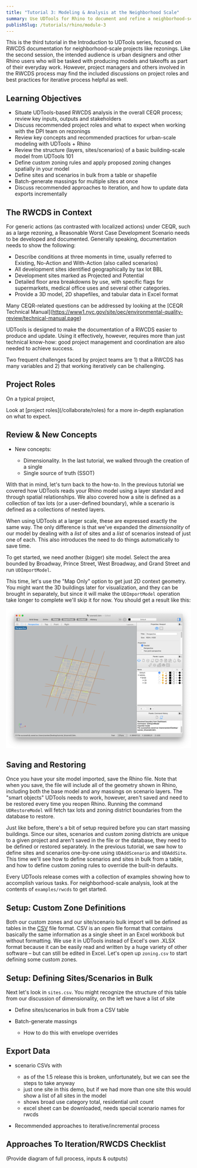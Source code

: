 ```yaml
---
title: "Tutorial 3: Modeling & Analysis at the Neighborhood Scale"
summary: Use UDTools for Rhino to document and refine a neighborhood-scale RWCDS.
publishSlug: /tutorials/rhino/module-3
---
```

This is the third tutorial in the Introduction to UDTools series, focused on RWCDS documentation for neighborhood-scale projects like rezonings. Like the second session, the intended audience is urban designers and other Rhino users who will be tasked with producing models and takeoffs as part of their everyday work. However, project managers and others involved in the RWCDS process may find the included discussions on project roles and best practices for iterative process helpful as well.

## Learning Objectives

* Situate UDTools-based RWCDS analysis in the overall CEQR process; review key inputs, outputs and stakeholders
* Discuss recommended project roles and what to expect when working with the DPI team on rezonings
* Review key concepts and recommended practices for urban-scale modeling with UDTools + Rhino
* Review the structure (layers, sites/scenarios) of a basic building-scale model from UDTools 101
* Define custom zoning rules and apply proposed zoning changes spatially in your model
* Define sites and scenarios in bulk from a table or shapefile
* Batch-generate massings for multiple sites at once
* Discuss recommended approaches to iteration, and how to update data exports incrementally

## The RWCDS in Context

For generic actions (as contrasted with localized actions) under CEQR, such as a large rezoning, a Reasonable Worst Case Development Scenario needs to be developed and documented. Generally speaking, documentation needs to show the following:

* Describe conditions at three moments in time, usually referred to Existing, No-Action and With-Action (also called scenarios)
* All development sites identified geographically by tax lot BBL
* Development sites marked as Projected and Potential
* Detailed floor area breakdowns by use, with specific flags for supermarkets, medical office uses and several other categories.
* Provide a 3D model, 2D shapefiles, and tabular data in Excel format

Many CEQR-related questions can be addressed by looking at the \[CEQR Technical Manual](https://www1.nyc.gov/site/oec/environmental-quality-review/technical-manual.page)

UDTools is designed to make the documentation of a RWCDS easier to produce and update. Using it effectively, however, requires more than just technical know-how: good project management and coordination are also needed to achieve success.

Two frequent challenges faced by project teams are 1) that a RWCDS has many variables and 2) that working iteratively can be challenging. 

## Project Roles

On a typical project, 

Look at \[project roles](/collaborate/roles) for a more in-depth explanation on what to expect.

## Review & New Concepts

* New concepts:

  * Dimensionality. In the last tutorial, we walked through the creation of a single 
  * Single source of truth (SSOT)

With that in mind, let's turn back to the how-to. In the previous tutorial we covered how UDTools reads your Rhino model using a layer standard and through spatial relationships. We also covered how a site is defined as a collection of tax lots (or a user-defined boundary), while a scenario is defined as a collections of nested layers.

When using UDTools at a larger scale, these are expressed exactly the same way. The only difference is that we've expanded the *dimensionality* of our model by dealing with a *list* of sites and a *list* of scenarios instead of just one of each. This also introduces the need to do things automatically to save time.

To get started, we need another (bigger) site model. Select the area bounded by Broadway, Prince Street, West Broadway, and Grand Street and run `UDImportModel`.

This time, let's use the "Map Only" option to get just 2D context geometry. You might want the 3D buildings later for visualization, and they can be brought in separately, but since it will make the `UDImportModel` operation take longer to complete we'll skip it for now. You should get a result like this:

![UDImportModel result](importmodel_result.png)

## Saving and Restoring

Once you have your site model imported, save the Rhino file. Note that when you save, the file will include all of the geometry shown in Rhino, including both the base model and any massings on scenario layers. The "smart objects" UDTools needs to work, however, aren't saved and need to be restored every time you reopen Rhino. Running the command `UDRestoreModel` will fetch tax lots and zoning district boundaries from the database to restore.

Just like before, there's a bit of setup required before you can start massing buildings. Since our sites, scenarios and custom zoning districts are unique to a given project and aren't saved in the file or the database, they need to be defined or restored separately. In the previous tutorial, we saw how to define sites and scenarios one-by-one using `UDAddScenario` and `UDAddSite`. This time we'll see how to define scenarios and sites in bulk from a table, and how to define custom zoning rules to override the built-in defaults.

Every UDTools release comes with a collection of examples showing how to accomplish various tasks. For neighborhood-scale analysis, look at the contents of `examples/rwcds` to get started.

## Setup: Custom Zone Definitions

Both our custom zones and our site/scenario bulk import will be defined as tables in the [CSV](https://en.wikipedia.org/wiki/Comma-separated_values) file format. CSV is an open file format that contains basically the same information as a single sheet in an Excel workbook but without formatting. We use it in UDTools instead of Excel's own .XLSX format because it can be easily read and written by a huge variety of other software – but can still be edited in Excel. Let's open up `zoning.csv` to start defining some custom zones.

## Setup: Defining Sites/Scenarios in Bulk

Next let's look in `sites.csv`. You might recognize the structure of this table from our discussion of dimensionality, on the left we have a list of site 

* Define sites/scenarios in bulk from a CSV table
* Batch-generate massings

  * How to do this with envelope overrides

## Export Data

* scenario CSVs with 

  * as of the 1.5 release this is broken, unfortunately, but we can see the steps to take anyway
  * just one site in this demo, but if we had more than one site this would show a list of all sites in the model
  * shows broad use category total, residential unit count
  * excel sheet can be downloaded, needs special scenario names for rwcds
* Recommended approaches to iterative/incremental process

## Approaches To Iteration/RWCDS Checklist

(Provide diagram of full process, inputs & outputs)

